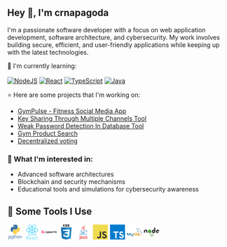 <h2>Hey 👋, I'm crnapagoda</h2>

I'm a passionate software developer with a focus on web application development, software architecture, and cybersecurity. My work involves building secure, efficient, and user-friendly applications while keeping up with the latest technologies.

:page_with_curl: I'm currently learning:
<br><br>
[![NodeJS](https://img.shields.io/badge/Node.js-6DA55F?logo=node.js&logoColor=white)](#)
[![React](https://img.shields.io/badge/React-%2320232a.svg?logo=react&logoColor=%2361DAFB)](#)
[![TypeScript](https://img.shields.io/badge/TypeScript-3178C6?logo=typescript&logoColor=fff)](#)
[![Java](https://img.shields.io/badge/Java-%23ED8B00.svg?logo=openjdk&logoColor=white)](#)



:star: Here are some projects that I'm working on:
- [GymPulse - Fitness Social Media App](https://github.com/crnapagoda/GymPulse)
- [Key Sharing Through Multiple Channels Tool](https://github.com/crnapagoda/Alat-za-deljenje-kljuceva-putem-vise-kanala)
- [Weak Password Detection In Database Tool](https://github.com/crnapagoda/Sistem-za-otkrivanje-slabih-lozinki-u-bazi-podataka)
- [Gym Product Search](https://github.com/crnapagoda/gymproductssearch)
- [Decentralized voting](https://github.com/crnapagoda/Decentralizovano-glasanje)


### 🚀 What I'm interested in:
- Advanced software architectures
- Blockchain and security mechanisms
- Educational tools and simulations for cybersecurity awareness

<h2>🚀 Some Tools I Use</h2>
<p align="left">
  <img src="https://raw.githubusercontent.com/devicons/devicon/master/icons/python/python-original-wordmark.svg" alt="python" width="35" height="35" />  
  <img src="https://raw.githubusercontent.com/devicons/devicon/master/icons/react/react-original-wordmark.svg" alt="react" width="35" height="35" />
  <img src="https://raw.githubusercontent.com/devicons/devicon/master/icons/appwrite/appwrite-original-wordmark.svg" alt="python" width="35" height="35" />
  <img src="https://raw.githubusercontent.com/devicons/devicon/master/icons/css3/css3-original-wordmark.svg" alt="css3" width="35" height="35" />
  <img src="https://raw.githubusercontent.com/devicons/devicon/master/icons/java/java-original-wordmark.svg" alt="java" width="35" height="35" />
  <img src="https://raw.githubusercontent.com/devicons/devicon/master/icons/javascript/javascript-original.svg" alt="javascript" width="35" height="35" />
  <img src="https://raw.githubusercontent.com/devicons/devicon/master/icons/typescript/typescript-original.svg" alt="typescript" width="35" height="35" />
  <img src="https://raw.githubusercontent.com/devicons/devicon/master/icons/mysql/mysql-original-wordmark.svg" alt="mysql" width="35" height="35" />
  <img src="https://raw.githubusercontent.com/devicons/devicon/master/icons/nodejs/nodejs-original-wordmark.svg" alt="nodejs" width="35" height="35" />
</p>


